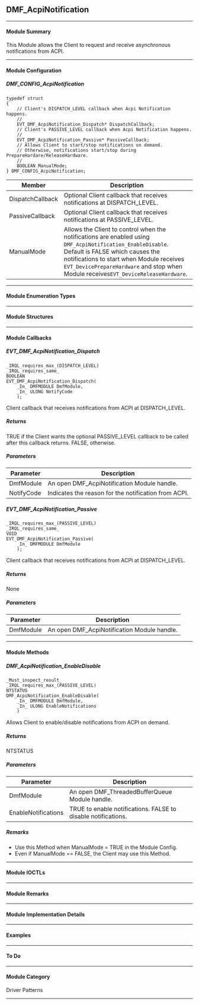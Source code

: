 ## DMF_AcpiNotification

-----------------------------------------------------------------------------------------------------------------------------------

#### Module Summary

This Module allows the Client to request and receive asynchronous notifications from ACPI.

-----------------------------------------------------------------------------------------------------------------------------------

#### Module Configuration

##### DMF_CONFIG_AcpiNotification
````
typedef struct
{
    // Client's DISPATCH_LEVEL callback when Acpi Notification happens.
    //
    EVT_DMF_AcpiNotification_Dispatch* DispatchCallback;
    // Client's PASSIVE_LEVEL callback when Acpi Notification happens.
    //
    EVT_DMF_AcpiNotification_Passive* PassiveCallback;
    // Allows Client to start/stop notifications on demand.
    // Otherwise, notifications start/stop during PrepareHardare/ReleaseHardware.
    //
    BOOLEAN ManualMode;
} DMF_CONFIG_AcpiNotification;
````

Member | Description
----|----
DispatchCallback | Optional Client callback that receives notifications at DISPATCH_LEVEL.
PassiveCallback | Optional Client callback that receives notifications at PASSIVE_LEVEL.
ManualMode | Allows the Client to control when the notifications are enabled using `DMF_AcpiNotification_EnableDisable`. Default is FALSE which causes the notifications to start when Module receives `EVT_DevicePrepareHardware` and stop when Module receives`EVT_DeviceReleaseHardware`.

-----------------------------------------------------------------------------------------------------------------------------------

#### Module Enumeration Types

-----------------------------------------------------------------------------------------------------------------------------------

#### Module Structures

-----------------------------------------------------------------------------------------------------------------------------------

#### Module Callbacks

##### EVT_DMF_AcpiNotification_Dispatch

````
_IRQL_requires_max_(DISPATCH_LEVEL)
_IRQL_requires_same_
BOOLEAN
EVT_DMF_AcpiNotification_Dispatch(
    _In_ DMFMODULE DmfModule,
    _In_ ULONG NotifyCode
    );
````

Client callback that receives notifications from ACPI at DISPATCH_LEVEL.

##### Returns

TRUE if the Client wants the optional PASSIVE_LEVEL callback to be called after this callback returns. FALSE, otherwise.

##### Parameters
Parameter | Description
----|----
DmfModule | An open DMF_AcpiNotification Module handle.
NotifyCode | Indicates the reason for the notification from ACPI.

##### EVT_DMF_AcpiNotification_Passive
````
_IRQL_requires_max_(PASSIVE_LEVEL)
_IRQL_requires_same_
VOID
EVT_DMF_AcpiNotification_Passive(
    _In_ DMFMODULE DmfModule
    );
````

Client callback that receives notifications from ACPI at DISPATCH_LEVEL.

##### Returns

None

##### Parameters
Parameter | Description
----|----
DmfModule | An open DMF_AcpiNotification Module handle.

-----------------------------------------------------------------------------------------------------------------------------------

#### Module Methods

##### DMF_AcpiNotification_EnableDisable

````
_Must_inspect_result_
_IRQL_requires_max_(PASSIVE_LEVEL)
NTSTATUS
DMF_AcpiNotification_EnableDisable(
    _In_ DMFMODULE DmfModule,
    _In_ ULONG EnableNotifications
    )
````

Allows Client to enable/disable notifications from ACPI on demand.

##### Returns

NTSTATUS

##### Parameters

Parameter | Description
----|----
DmfModule | An open DMF_ThreadedBufferQueue Module handle.
EnableNotifications | TRUE to enable notifications. FALSE to disable notifications.

##### Remarks

* Use this Method when ManualMode = TRUE in the Module Config.
* Even if ManualMode == FALSE, the Client may use this Method.

-----------------------------------------------------------------------------------------------------------------------------------

#### Module IOCTLs

-----------------------------------------------------------------------------------------------------------------------------------

#### Module Remarks

-----------------------------------------------------------------------------------------------------------------------------------

#### Module Implementation Details

-----------------------------------------------------------------------------------------------------------------------------------

#### Examples

-----------------------------------------------------------------------------------------------------------------------------------

#### To Do

-----------------------------------------------------------------------------------------------------------------------------------

#### Module Category

Driver Patterns

-----------------------------------------------------------------------------------------------------------------------------------

